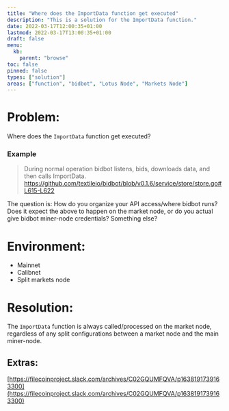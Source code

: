 ```yaml
---
title: "Where does the ImportData function get executed"
description: "This is a solution for the ImportData function."
date: 2022-03-17T12:00:35+01:00
lastmod: 2022-03-17T13:00:35+01:00
draft: false
menu:
  kb:
    parent: "browse"
toc: false
pinned: false
types: ["solution"]
areas: ["function", "bidbot", "Lotus Node", "Markets Node"]
---
```


# Problem:

Where does the `ImportData` function get executed? 

### Example 

> During normal operation bidbot listens, bids, downloads data, and then calls ImportData. https://github.com/textileio/bidbot/blob/v0.1.6/service/store/store.go#L615-L622

The question is: How do you organize your API access/where bidbot runs? Does it expect the above to happen on the market node, or do you actual give bidbot miner-node credentials? Something else?

# Environment:

- Mainnet 
- Calibnet 
- Split markets node

# Resolution:

The `ImportData` function is always called/processed on the market node, regardless of any split configurations between a market node and the main miner-node. 

## Extras:

[https://filecoinproject.slack.com/archives/C02GQUMFQVA/p1638191739163300](https://filecoinproject.slack.com/archives/C02GQUMFQVA/p1638191739163300)
